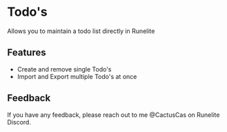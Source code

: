 
# Todo's

Allows you to maintain a todo list directly in Runelite


## Features

- Create and remove single Todo's
- Import and Export multiple Todo's at once



## Feedback

If you have any feedback, please reach out to me @CactusCas on Runelite Discord.


